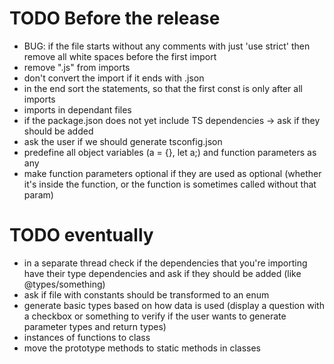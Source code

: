 # TODO Before the release

* BUG: if the file starts without any comments with just 'use strict' then remove all white spaces before the first import
* remove ".js" from imports
* don't convert the import if it ends with .json
* in the end sort the statements, so that the first const is only after all imports
* imports in dependant files 
* if the package.json does not yet include TS dependencies -> ask if they should be added
* ask the user if we should generate tsconfig.json
* predefine all object variables (a = {}, let a;) and function parameters as any
* make function parameters optional if they are used as optional (whether it's inside the function, or the function is sometimes called without that param)

# TODO eventually
* in a separate thread check if the dependencies that you're importing
have their type dependencies and ask if they should be added (like @types/something)
* ask if file with constants should be transformed to an enum
* generate basic types based on how data is used 
(display a question with a checkbox or something to verify if the user wants to generate parameter types and return types)
* instances of functions to class
* move the prototype methods to static methods in classes
